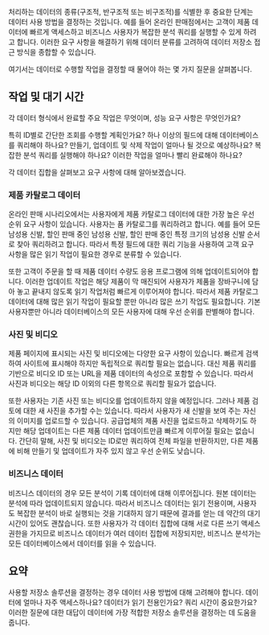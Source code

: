 처리하는 데이터의 종류(구조적, 반구조적 또는 비구조적)를 식별한 후 중요한 단계는 데이터 사용 방법을 결정하는 것입니다. 예를 들어 온라인 판매점에서는 고객이 제품 데이터에 빠르게 액세스하고 비즈니스 사용자가 복잡한 분석 쿼리를 실행할 수 있게 하려고 합니다. 이러한 요구 사항을 해결하기 위해 데이터 분류를 고려하여 데이터 저장소 접근 방식을 종합할 수 있습니다.

여기서는 데이터로 수행할 작업을 결정할 때 물어야 하는 몇 가지 질문을 살펴봅니다.

## <a name="operations-and-latency"></a>작업 및 대기 시간

각 데이터 형식에서 완료할 주요 작업은 무엇이며, 성능 요구 사항은 무엇인가요?

특히 ID별로 간단한 조회를 수행할 계획인가요? 하나 이상의 필드에 대해 데이터베이스를 쿼리해야 하나요? 만들기, 업데이트 및 삭제 작업이 얼마나 될 것으로 예상하나요? 복잡한 분석 쿼리를 실행해야 하나요? 이러한 작업을 얼마나 빨리 완료해야 하나요?

각 데이터 집합을 살펴보고 요구 사항에 대해 알아보겠습니다.

### <a name="product-catalog-data"></a>제품 카탈로그 데이터

온라인 판매 시나리오에서는 사용자에게 제품 카탈로그 데이터에 대한 가장 높은 우선 순위 요구 사항이 있습니다. 사용자는 품 카탈로그를 쿼리하려고 합니다. 예를 들어 모든 남성용 신발, 할인 판매 중인 남성용 신발, 할인 판매 중인 특정 크기의 남성용 신발 순서로 찾아 쿼리하려고 합니다. 따라서 특정 필드에 대한 쿼리 기능을 사용하여 고객 요구 사항을 많은 읽기 작업이 필요한 경우로 분류할 수 있습니다.

또한 고객이 주문을 할 때 제품 데이터 수량도 응용 프로그램에 의해 업데이트되어야 합니다. 이러한 업데이트 작업은 해당 제품이 막 매진되어 사용자가 제품을 장바구니에 담아 놓고 끝내지 않도록 읽기 작업처럼 빠르게 이루어져야 합니다. 따라서 제품 카탈로그 데이터에 대해 많은 읽기 작업이 필요할 뿐만 아니라 많은 쓰기 작업도 필요합니다. 기본 사용자뿐만 아니라 데이터베이스의 모든 사용자에 대해 우선 순위를 판별해야 합니다.

### <a name="photos-and-videos"></a>사진 및 비디오

제품 페이지에 표시되는 사진 및 비디오에는 다양한 요구 사항이 있습니다. 빠르게 검색하여 사이트에 표시해야 하지만 독립적으로 쿼리할 필요는 없습니다. 대신 제품 쿼리를 기반으로 비디오 ID 또는 URL을 제품 데이터의 속성으로 포함할 수 있습니다. 따라서 사진과 비디오는 해당 ID 이외의 다른 항목으로 쿼리할 필요가 없습니다.

또한 사용자는 기존 사진 또는 비디오를 업데이트하지 않을 예정입니다. 그러나 제품 검토에 대한 새 사진을 추가할 수는 있습니다. 따라서 사용자가 새 신발을 보여 주는 자신의 이미지를 업로드할 수 있습니다. 공급업체의 제품 사진을 업로드하고 삭제하기도 하지만 해당 업데이트는 다른 제품 데이터 업데이트만큼 빠르게 이루어질 필요는 없습니다. 간단히 말해, 사진 및 비디오는 ID로만 쿼리하여 전체 파일을 반환하지만, 다른 제품에 비해 만들기 및 업데이트가 자주 있지 않고 우선 순위도 낮습니다.  

### <a name="business-data"></a>비즈니스 데이터

비즈니스 데이터의 경우 모든 분석이 기록 데이터에 대해 이루어집니다. 원본 데이터는 분석에 따라 업데이트되지 않습니다. 따라서 비즈니스 데이터는 읽기 전용이며, 사용자도 복잡한 분석이 바로 실행되는 것을 기대하지 않기 때문에 결과를 얻는 데 약간의 대기 시간이 있어도 괜찮습니다. 또한 사용자가 각 데이터 집합에 대해 서로 다른 쓰기 액세스 권한을 가지므로 비즈니스 데이터가 여러 데이터 집합에 저장되지만, 비즈니스 분석가는 모든 데이터베이스에서 데이터를 읽을 수 있습니다.

## <a name="summary"></a>요약

사용할 저장소 솔루션을 결정하는 경우 데이터 사용 방법에 대해 고려해야 합니다. 데이터에 얼마나 자주 액세스하나요? 데이터가 읽기 전용인가요? 쿼리 시간이 중요한가요? 이러한 질문에 대한 대답이 데이터에 가장 적합한 저장소 솔루션을 결정하는 데 도움을 줍니다.